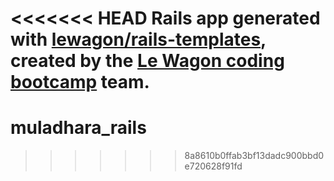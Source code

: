 <<<<<<< HEAD
Rails app generated with [lewagon/rails-templates](https://github.com/lewagon/rails-templates), created by the [Le Wagon coding bootcamp](https://www.lewagon.com) team.
=======
# muladhara_rails
>>>>>>> 8a8610b0ffab3bf13dadc900bbd0e720628f91fd
